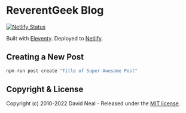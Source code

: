 # ReverentGeek Blog

[![Netlify Status](https://api.netlify.com/api/v1/badges/34284d7b-11e9-4ae0-81a6-eac37da2b351/deploy-status)](https://app.netlify.com/sites/reverentgeek/deploys)

Built with [Eleventy](https://www.11ty.io). Deployed to [Netlify](https://www.netlify.com/).

## Creating a New Post

```sh
npm run post create "Title of Super-Awesome Post"
```

## Copyright & License

Copyright (c) 2010-2022 David Neal - Released under the [MIT license](LICENSE).
